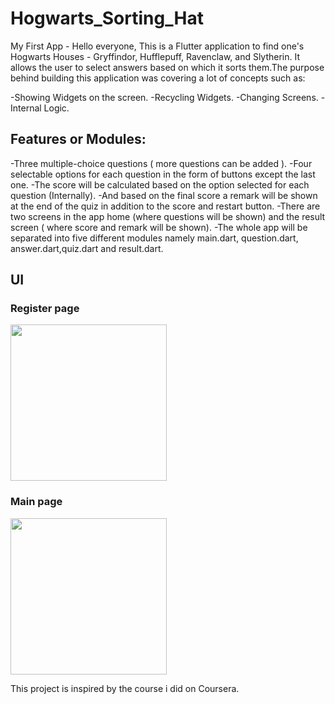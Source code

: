 # Hogwarts_Sorting_Hat
My First App -
Hello everyone,
This is a Flutter application to find one's Hogwarts Houses - Gryffindor, Hufflepuff, Ravenclaw, and Slytherin. It allows the user to select answers based on which it sorts them.The purpose behind building this application was covering a lot of concepts such as:

-Showing Widgets on the screen.
-Recycling Widgets.
-Changing Screens.
-Internal Logic.

## Features or Modules:

-Three multiple-choice questions ( more questions can be added ).
-Four selectable options for each question in the form of buttons except the last one.
-The score will be calculated based on the option selected for each question (Internally).
-And based on the final score a remark will be shown at the end of the quiz in addition to the score and restart button.
-There are two screens in the app home (where questions will be shown) and the result screen ( where score and remark will be shown).
-The whole app will be separated into five different modules namely main.dart, question.dart, answer.dart,quiz.dart and result.dart.

## UI
### Register page
<img src="" width="250">

### Main page
<img src="" width="250">


This project is inspired by the course i did on Coursera.
